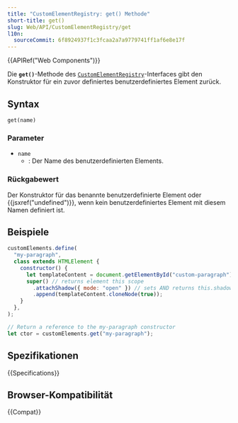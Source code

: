 ```yaml
---
title: "CustomElementRegistry: get() Methode"
short-title: get()
slug: Web/API/CustomElementRegistry/get
l10n:
  sourceCommit: 6f8924937f1c3fcaa2a7a9779741ff1af6e8e17f
---
```


{{APIRef("Web Components")}}

Die **`get()`**-Methode des
[`CustomElementRegistry`](/de/docs/Web/API/CustomElementRegistry)-Interfaces gibt den Konstruktor für ein zuvor definiertes benutzerdefiniertes Element zurück.

## Syntax

```js-nolint
get(name)
```

### Parameter

- `name`
  - : Der Name des benutzerdefinierten Elements.

### Rückgabewert

Der Konstruktor für das benannte benutzerdefinierte Element oder {{jsxref("undefined")}}, wenn kein benutzerdefiniertes Element mit diesem Namen definiert ist.

## Beispiele

```js
customElements.define(
  "my-paragraph",
  class extends HTMLElement {
    constructor() {
      let templateContent = document.getElementById("custom-paragraph").content;
      super() // returns element this scope
        .attachShadow({ mode: "open" }) // sets AND returns this.shadowRoot
        .append(templateContent.cloneNode(true));
    }
  },
);

// Return a reference to the my-paragraph constructor
let ctor = customElements.get("my-paragraph");
```

## Spezifikationen

{{Specifications}}

## Browser-Kompatibilität

{{Compat}}
